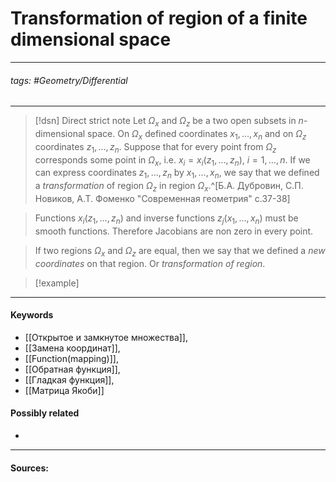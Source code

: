 # Transformation of region of a finite dimensional space
***
###### tags: #Geometry/Differential  
***
>[!dsn] Direct strict note
>Let $\Omega_{x}$ and $\Omega_{z}$ be a two open subsets in $n$-dimensional space. On $\Omega_{x}$ defined coordinates $x_{1},\dots,x_{n}$ and on $\Omega_{z}$ coordinates $z_{1},\dots,z_{n}$. Suppose that for every point from $\Omega_{z}$ corresponds some point in $\Omega_{x}$, i.e. $x_{i}=x_{i}(z_{1},\dots,z_{n})$, $i=1,\dots,n$. If we can express coordinates $z_{1},\dots,z_{n}$ by $x_{1},\dots,x_{n}$, we say that we defined a *transformation* of region $\Omega_{z}$ in region $\Omega_{x}$.^[Б.А. Дубровин, С.П. Новиков, А.Т. Фоменко "Современная геометрия" с.37-38]

>Functions $x_{i}(z_{1},\dots,z_{n})$ and inverse functions $z_{j}(x_{1},\dots,x_{n})$ must be smooth functions. Therefore Jacobians are non zero in every point.

>If two regions $\Omega_{x}$ and $\Omega_{z}$ are equal, then we say that we defined a *new coordinates* on that region. Or *transformation of region*.

>[!example] 
>
***
#### Keywords
- [[Открытое и замкнутое множества]],
- [[Замена координат]],
- [[Function(mapping)]],
- [[Обратная функция]],
- [[Гладкая функция]],
- [[Матрица Якоби]]
#### Possibly related
- 
***
#### Sources: